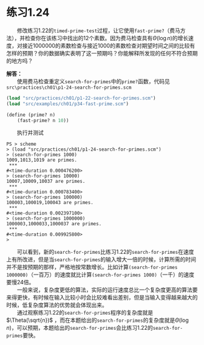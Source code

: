 # 练习1.24
&emsp;&emsp;修改练习1.22的`timed-prime-test`过程，让它使用`fast-prime?`（费马方法），并检查你在该练习中找出的12个素数。因为费马检查具有$\Theta(\log n)$的增长速度，对接近1000000的素数检查与接近1000的素数检查对期望时间之间的比较有怎样的预期？你的数据确实表明了这一预期吗？你能解释所发现的任何不符合预期的地方吗？  

**解答：**  
&emsp;&emsp;使用费马检查重定义`search-for-primes`中的`prime?`函数，代码见`src\practices\ch01\p1-24-search-for-primes.scm`
```lisp
(load "src/practices/ch01/p1-22-search-for-primes.scm")
(load "src/examples/ch01/p34-fast-prime.scm")

(define (prime? n)
    (fast-prime? n 10))
```
&emsp;&emsp;执行并测试
```shell
PS > scheme 
> (load "src/practices/ch01/p1-24-search-for-primes.scm")
> (search-for-primes 1000)
1009,1013,1019 are primes.
 *** 
#<time-duration 0.000476200>
> (search-for-primes 10000)
10007,10009,10037 are primes.
 ***
#<time-duration 0.000783400>
> (search-for-primes 100000)
100003,100019,100043 are primes.
 ***
#<time-duration 0.002397100>
> (search-for-primes 1000000)
1000003,1000033,1000037 are primes.
 ***
#<time-duration 0.009925800>
>
```
&emsp;&emsp;可以看到，新的`search-for-primes`比练习1.22的`search-for-primes`在速度上有所改进，但是当`search-for-primes`的输入增大一倍的时候，计算所需的时间并不是按预期的那样，严格地按常数增长。比如计算`(search-for-primes 1000000)`（一百万）的速度就比计算`(search-for-primes 1000)`（一千）的速度要慢24倍。  
&emsp;&emsp;一般来说，复杂度更低的算法，实际的运行速度总比一个复杂度更高的算法要来得更快，有时候在输入比较小时会比较难看出差别，但是当输入变得越来越大的时候，低复杂度算法的优势就会体现出来。  
&emsp;&emsp;通过观察练习1.22的`search-for-primes`程序的复杂度就是$\Theta(\sqrt{n})$ ，而在本题给出的`search-for-primes`的复杂度就是$\Theta(\log n)$，可以预期，本题给出的`search-for-primes`会比练习1.22的`search-for-primes`要快。